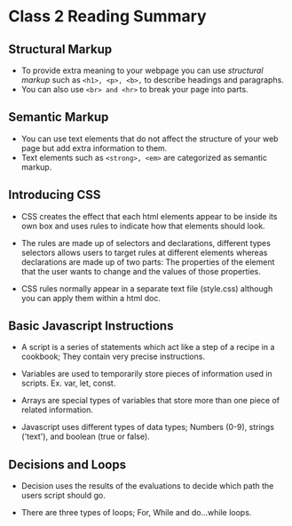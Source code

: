 # Class 2 Reading Summary
 
## Structural Markup
- To provide extra meaning to your webpage you can use *structural markup* such as ```<h1>, <p>, <b>,``` to describe headings and paragraphs.
- You can also use ```<br> and <hr>``` to break your page into parts.

## Semantic Markup
- You can use text elements that do not affect the structure of your web page but add extra information to them.
- Text elements such as ```<strong>, <em>``` are categorized as semantic markup.

## Introducing CSS
- CSS creates the effect that each html elements appear to be inside its own box and uses rules to indicate how that elements should look.

- The rules are made up of selectors and declarations, different types selectors allows users to target rules at different elements whereas declarations are made up of two parts: The properties of the element that the user wants to change and the values of those properties.

- CSS rules normally appear in a separate text file (style.css) although you can apply them within a html doc.

 ## Basic Javascript Instructions
- A script is a series of statements which act like a step of a recipe in a cookbook; They contain very precise instructions.

- Variables are used to temporarily store pieces of information used in scripts. Ex. var, let, const.

- Arrays are special types of variables that store more than one piece of related information.

- Javascript uses different types of data types; Numbers (0-9), strings ('text'), and boolean (true or false).

 ## Decisions and Loops
- Decision uses the results of the evaluations to decide which path the users script should go.

- There are three types of loops; For, While and do...while loops.